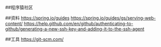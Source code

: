 ##程序猿社区

##资料
https://spring.io/guides
https://spring.io/guides/gs/serving-web-content/
https://help.github.com/en/github/authenticating-to-github/generating-a-new-ssh-key-and-adding-it-to-the-ssh-agent

##工具
https://git-scm.com/